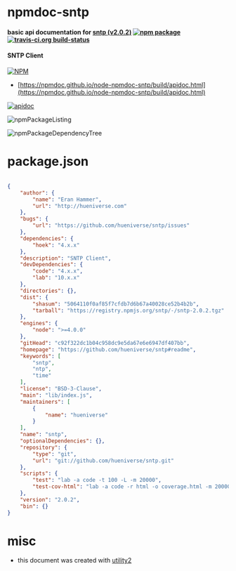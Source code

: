 # npmdoc-sntp

#### basic api documentation for  [sntp (v2.0.2)](https://github.com/hueniverse/sntp#readme)  [![npm package](https://img.shields.io/npm/v/npmdoc-sntp.svg?style=flat-square)](https://www.npmjs.org/package/npmdoc-sntp) [![travis-ci.org build-status](https://api.travis-ci.org/npmdoc/node-npmdoc-sntp.svg)](https://travis-ci.org/npmdoc/node-npmdoc-sntp)

#### SNTP Client

[![NPM](https://nodei.co/npm/sntp.png?downloads=true&downloadRank=true&stars=true)](https://www.npmjs.com/package/sntp)

- [https://npmdoc.github.io/node-npmdoc-sntp/build/apidoc.html](https://npmdoc.github.io/node-npmdoc-sntp/build/apidoc.html)

[![apidoc](https://npmdoc.github.io/node-npmdoc-sntp/build/screenCapture.buildCi.browser.%252Ftmp%252Fbuild%252Fapidoc.html.png)](https://npmdoc.github.io/node-npmdoc-sntp/build/apidoc.html)

![npmPackageListing](https://npmdoc.github.io/node-npmdoc-sntp/build/screenCapture.npmPackageListing.svg)

![npmPackageDependencyTree](https://npmdoc.github.io/node-npmdoc-sntp/build/screenCapture.npmPackageDependencyTree.svg)



# package.json

```json

{
    "author": {
        "name": "Eran Hammer",
        "url": "http://hueniverse.com"
    },
    "bugs": {
        "url": "https://github.com/hueniverse/sntp/issues"
    },
    "dependencies": {
        "hoek": "4.x.x"
    },
    "description": "SNTP Client",
    "devDependencies": {
        "code": "4.x.x",
        "lab": "10.x.x"
    },
    "directories": {},
    "dist": {
        "shasum": "5064110f0af85f7cfdb7d6b67a40028ce52b4b2b",
        "tarball": "https://registry.npmjs.org/sntp/-/sntp-2.0.2.tgz"
    },
    "engines": {
        "node": ">=4.0.0"
    },
    "gitHead": "c92f322dc1b04c958dc9e5da67e6e6947df407bb",
    "homepage": "https://github.com/hueniverse/sntp#readme",
    "keywords": [
        "sntp",
        "ntp",
        "time"
    ],
    "license": "BSD-3-Clause",
    "main": "lib/index.js",
    "maintainers": [
        {
            "name": "hueniverse"
        }
    ],
    "name": "sntp",
    "optionalDependencies": {},
    "repository": {
        "type": "git",
        "url": "git://github.com/hueniverse/sntp.git"
    },
    "scripts": {
        "test": "lab -a code -t 100 -L -m 20000",
        "test-cov-html": "lab -a code -r html -o coverage.html -m 20000"
    },
    "version": "2.0.2",
    "bin": {}
}
```



# misc
- this document was created with [utility2](https://github.com/kaizhu256/node-utility2)
